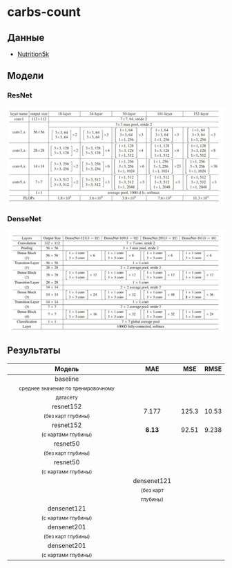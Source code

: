 # carbs-count

## Данные

- [Nutrition5k](https://github.com/google-research-datasets/Nutrition5k)

## Модели

### ResNet
![resnet](pics/resnet.jpg)
### DenseNet
![resnet](pics/densenet.jpg)
## Результаты
|                              **Модель**                              | **MAE**  |     **MSE**      | **RMSE** |  
|:--------------------------------------------------------------------:|:--------:|:----------------:|:--------:|
| baseline <br> <sub>среднее значение по тренировочному датасету</sub> |          |                  |          | 
|           resnet152 <br> <sub>(без карт глубины)    </sub>           |  7.177   |   125.3          |  10.53   |
|           resnet152 <br> <sub>(с картами глубины)   </sub>           | **6.13** |      	92.51      |  9.238   | 
|           resnet50 <br> <sub>(без карт глубины)    </sub>            |     |           |     |
|           resnet50 <br> <sub>(с картами глубины)   </sub>            | |      	     |   | 
		|          densenet121 <br> <sub>(без карт глубины)    </sub>          |   |            |    |
|          densenet121 <br> <sub>(с картами глубины)   </sub>          |  |      	      |    | 
|          densenet201 <br> <sub>(без карт глубины)    </sub>          |   |            |    |
|          densenet201 <br> <sub>(с картами глубины)   </sub>          |  |      	      |    | 
								